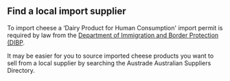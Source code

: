 ## Find a local import supplier

To import cheese a ‘Dairy Product for Human Consumption' import permit is required by law from the [Department of Immigration and Border Protection (DIBP](http://www.agriculture.gov.au/import).

It may be easier for you to source imported cheese products you want to sell from a local supplier by searching the Austrade Australian Suppliers Directory.
